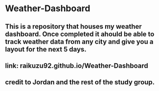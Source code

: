 # Weather-Dashboard


## This is a repository that houses my weather dashboard. Once completed it ahould be able to track weather data from any city and give you a layout for the next 5 days.

## link: raikuzu92.github.io/Weather-Dashboard

## credit to Jordan and the rest of the study group.
